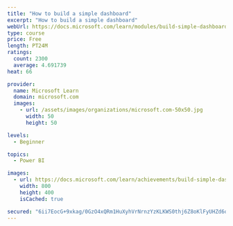 ```yaml
---
title: "How to build a simple dashboard"
excerpt: "How to build a simple dashboard"
webUrl: https://docs.microsoft.com/learn/modules/build-simple-dashboard/
type: course
price: Free
length: PT24M
ratings:
  count: 2300
  average: 4.691739
heat: 66

provider:
  name: Microsoft Learn
  domain: microsoft.com
  images:
    - url: /assets/images/organizations/microsoft.com-50x50.jpg
      width: 50
      height: 50

levels:
  - Beginner

topics:
  - Power BI

images:
  - url: https://docs.microsoft.com/learn/achievements/build-simple-dashboard-social.png
    width: 800
    height: 400
    isCached: true

secured: "6ii7EocG+9xkag/0GzO4xQRm1HuXyhVrNrnzYzKLKWS0thj6Z8oKlFyUHZd6oofeIF1g73sea/7y4QtOKlKTP0cVPzzW3qUF7X1uQq/ooXlbhP5ietTo7+gXKrMiLEQzqqJ1w0U9+N4cJRa8Y3R/drWCz9VBZACIdynG98IHAk+AWaCdsV8CCs3YfNLzvD2q9KwEBMo2y30thZoZZFMpFNtrUyr46v0BYIQwqD8+6QxSKJibUMp82ffolY55VA8hBYNa5eExDmA6KUU7eyUgcEbEDwCFe0LD05S3mdMRhWOYIq7rhloRtJLLchgzdTCheFZ998nK+9h9dhR2do56fQFp562LzxIKEOihZBV5IopFacFeoIyL0Wn3Nu9wsRbdh5RpgHrzh6yMhhchofBiUVUZL09foVYEEs4eeC+sz7Y=;UqOnQaXg66UjBoITU4lemQ=="
---
```


